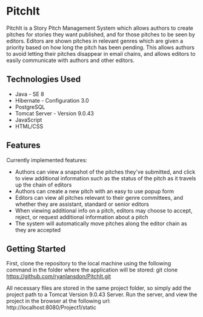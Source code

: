 # PitchIt
PitchIt is a Story Pitch Management System which allows authors to create pitches for stories they want published, and for those pitches to be seen by editors. Editors are shown pitches in relevant genres which are given a priority based on how long the pitch has been pending. This allows authors to avoid letting their pitches disappear in email chains, and allows editors to easily communicate with authors and other editors.

## Technologies Used
* Java - SE 8
* Hibernate - Configuration 3.0
* PostgreSQL
* Tomcat Server - Version 9.0.43
* JavaScript
* HTML/CSS

## Features
Currently implemented features:
* Authors can view a snapshot of the pitches they've submitted, and click to view additional information such as the status of the pitch as it travels up the chain of editors
* Authors can create a new pitch with an easy to use popup form
* Editors can view all pitches relevant to their genre committees, and whether they are assistant, standard or senior editors
* When viewing additional info on a pitch, editors may choose to accept, reject, or request additional information about a pitch
* The system will automatically move pitches along the editor chain as they are accepted

## Getting Started
First, clone the repository to the local machine using the following command in the folder where the application will be stored:
    git clone https://github.com/ryanlansdon/PitchIt.git
    
All necessary files are stored in the same project folder, so simply add the project path to a Tomcat Version 9.0.43 Server. Run the server, and view the project in the browser at the following url: http://localhost:8080/Project1/static
